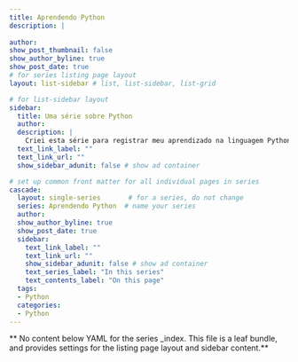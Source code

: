 ```yaml
---
title: Aprendendo Python
description: |
  
author: 
show_post_thumbnail: false
show_author_byline: true
show_post_date: true
# for series listing page layout
layout: list-sidebar # list, list-sidebar, list-grid

# for list-sidebar layout
sidebar: 
  title: Uma série sobre Python
  author: 
  description: |
    Criei esta série para registrar meu aprendizado na linguagem Python e para me motivar a continuar aprendendo.
  text_link_label: ""
  text_link_url: ""
  show_sidebar_adunit: false # show ad container

# set up common front matter for all individual pages in series
cascade:
  layout: single-series       # for a series, do not change
  series: Aprendendo Python  # name your series
  author: 
  show_author_byline: true
  show_post_date: true
  sidebar:
    text_link_label: ""
    text_link_url: ""
    show_sidebar_adunit: false # show ad container
    text_series_label: "In this series" 
    text_contents_label: "On this page" 
  tags:
  - Python
  categories:
  - Python
---
```


** No content below YAML for the series _index. This file is a leaf bundle, and provides settings for the listing page layout and sidebar content.**